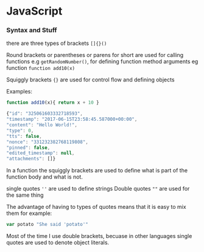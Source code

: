 # JavaScript

### Syntax and Stuff

there are three types of brackets
    ``[]{}()``

Round brackets or parentheses or parens for short are used for calling functions e.g ``getRandomNumber()``, for defining function method arguments eg function `function add10(x)`

Squiggly brackets `{}` are used for control flow and defining objects

Examples:
```javascript
function add10(x){ return x + 10 }
```

```javascript
{"id": "325061603332718593",
"timestamp": "2017-06-15T23:58:45.587000+00:00",
"content": "Hello World!",
"type": 0,
"tts": false,
"nonce": "331232382768119808",
"pinned": false,
"edited_timestamp": null,
"attachments": []}
```

In a function the squiggly brackets are used to define what is part of the function body and what is not.


single quotes `''` are used to define strings
Double quotes `""` are used for the same thing

The advantage of having to types of quotes means that it is easy to mix them
for example:   
```javascript  
var potato "She said 'potato'"
```

Most of the time I use double brackets, becuase in other languages single quotes are used to denote object literals.

